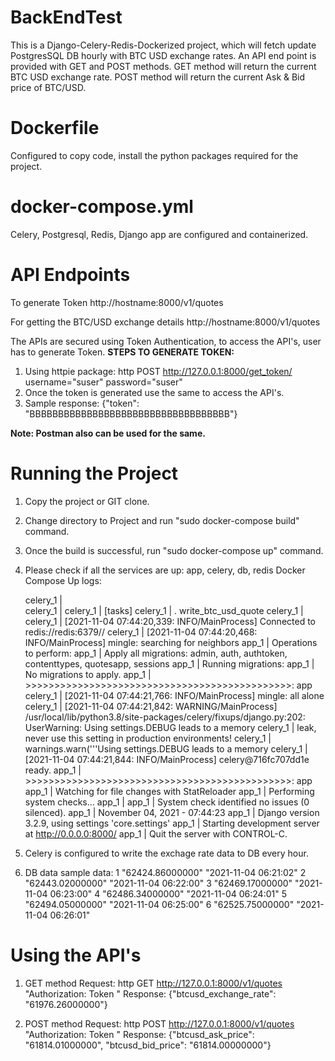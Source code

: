 # BackEndTest
This is a Django-Celery-Redis-Dockerized project, which will fetch update PostgresSQL DB hourly with BTC USD exchange rates. An API end point is provided with GET and POST methods.
GET method will return the current BTC USD exchange rate.
POST method will return the current Ask & Bid price of BTC/USD.

# Dockerfile
Configured to copy code, install the python packages required for the project.

# docker-compose.yml
Celery, Postgresql, Redis, Django app are configured and containerized.

# API Endpoints
To generate Token
http://hostname:8000/v1/quotes


For getting the BTC/USD exchange details
http://hostname:8000/v1/quotes

The APIs are secured using Token Authentication, to access the API's, user has to generate Token.
**STEPS TO GENERATE TOKEN:**
1. Using httpie package: http POST http://127.0.0.1:8000/get_token/ username="suser" password="suser"
2. Once the token is generated use the same to access the API's.
3. Sample response: {"token": "BBBBBBBBBBBBBBBBBBBBBBBBBBBBBBBBBBB"}

**Note: Postman also can be used for the same.**


# Running the Project
1. Copy the project or GIT clone.
2. Change directory to Project and run "sudo docker-compose build" command.
3. Once the build is successful, run "sudo docker-compose up" command.
4. Please check if all the services are up: app, celery, db, redis
    Docker Compose Up logs:
    
      celery_1  |                 
      celery_1  | 
      celery_1  | [tasks]
      celery_1  |   . write_btc_usd_quote
      celery_1  | 
      celery_1  | [2021-11-04 07:44:20,339: INFO/MainProcess] Connected to redis://redis:6379//
      celery_1  | [2021-11-04 07:44:20,468: INFO/MainProcess] mingle: searching for neighbors
      app_1     | Operations to perform:
      app_1     |   Apply all migrations: admin, auth, authtoken, contenttypes, quotesapp, sessions
      app_1     | Running migrations:
      app_1     |   No migrations to apply.
      app_1     | >>>>>>>>>>>>>>>>>>>>>>>>>>>>>>>>>>>>>>>>>>>>>>:  app
      celery_1  | [2021-11-04 07:44:21,766: INFO/MainProcess] mingle: all alone
      celery_1  | [2021-11-04 07:44:21,842: WARNING/MainProcess] /usr/local/lib/python3.8/site-packages/celery/fixups/django.py:202: UserWarning: Using settings.DEBUG leads to a memory
      celery_1  |             leak, never use this setting in production environments!
      celery_1  |   warnings.warn('''Using settings.DEBUG leads to a memory
      celery_1  | [2021-11-04 07:44:21,844: INFO/MainProcess] celery@716fc707dd1e ready.
      app_1     | >>>>>>>>>>>>>>>>>>>>>>>>>>>>>>>>>>>>>>>>>>>>>>:  app
      app_1     | Watching for file changes with StatReloader
      app_1     | Performing system checks...
      app_1     | 
      app_1     | System check identified no issues (0 silenced).
      app_1     | November 04, 2021 - 07:44:23
      app_1     | Django version 3.2.9, using settings 'core.settings'
      app_1     | Starting development server at http://0.0.0.0:8000/
      app_1     | Quit the server with CONTROL-C.
5. Celery is configured to write the exchage rate data to DB every hour.
6. DB data sample data:
      1 "62424.86000000"	"2021-11-04 06:21:02"
      2	"62443.02000000"	"2021-11-04 06:22:00"
      3	"62469.17000000"	"2021-11-04 06:23:00"
      4	"62486.34000000"	"2021-11-04 06:24:01"
      5	"62494.05000000"	"2021-11-04 06:25:00"
      6	"62525.75000000"	"2021-11-04 06:26:01"


# Using the API's
1. GET method
    Request: http GET http://127.0.0.1:8000/v1/quotes "Authorization: Token <generated token>"
    Response: {"btcusd_exchange_rate": "61976.26000000"}

2. POST method
    Request: http POST http://127.0.0.1:8000/v1/quotes "Authorization: Token <generated token>"
    Response: {"btcusd_ask_price": "61814.01000000", "btcusd_bid_price": "61814.00000000"}

    
  
  
  
  
  
